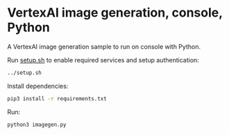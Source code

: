 # VertexAI image generation, console, Python

A VertexAI image generation sample to run on console with Python.

Run [setup.sh](../setup.sh) to enable required services and setup
authentication:

```bash
../setup.sh
```

Install dependencies:

```bash
pip3 install -r requirements.txt
```

Run:

```bash
python3 imagegen.py
```
